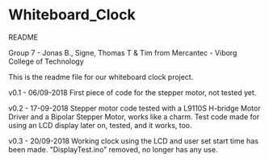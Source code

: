 # Whiteboard_Clock
README

Group 7 - Jonas B., Signe, Thomas T & Tim from Mercantec - Viborg College of Technology

This is the readme file for our whiteboard clock project.

v0.1 - 06/09-2018
First piece of code for the stepper motor, not tested yet.

v0.2 - 17-09-2018
Stepper motor code tested with a L9110S H-bridge Motor Driver and a Bipolar Stepper Motor, works like a charm.
Test code made for using an LCD display later on, tested, and it works, too.

v0.3 - 20/09-2018
Working clock using the LCD and user set start time has been made.
"DisplayTest.ino" removed, no longer has any use.
